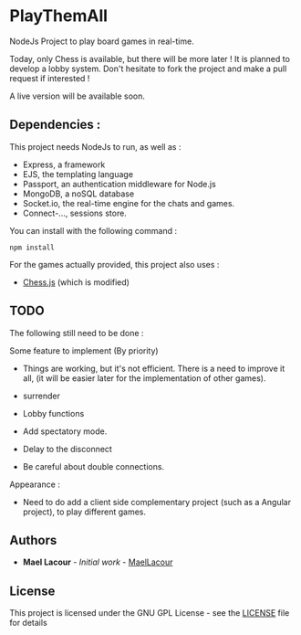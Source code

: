# PlayThemAll

NodeJs Project to play board games in real-time. 

Today, only Chess is available, but there will be more later !
It is planned to develop a lobby system. Don't hesitate to fork the project and make a pull request if interested !

A live version will be available soon.

## Dependencies :

This project needs NodeJs to run, as well as :
- Express, a framework 
- EJS, the templating language
- Passport, an authentication middleware for Node.js
- MongoDB, a noSQL database
- Socket.io, the real-time engine for the chats and games.
- Connect-..., sessions store.
	
You can install with the following command :
```
npm install
```

For the games actually provided, this project also uses :
- [Chess.js](https://github.com/jhlywa/chess.js) (which is modified)


## TODO

The following still need to be done :

Some feature to implement (By priority)
- Things are working, but it's not efficient. There is a need to improve it all, (it will be easier later for the implementation of other games).

- surrender
- Lobby functions
- Add spectatory mode.
- Delay to the disconnect
- Be careful about double connections.

Appearance : 
- Need to do add a client side complementary project (such as a Angular project), to play different games.



## Authors

* **Mael Lacour** - *Initial work* - [MaelLacour](https://github.com/MaelLacour)


## License

This project is licensed under the GNU GPL License - see the [LICENSE](LICENSE) file for details



